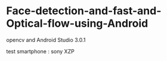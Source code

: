 # Face-detection-and-fast-and-Optical-flow-using-Android

opencv and Android Studio 3.0.1

test smartphone : sony XZP
